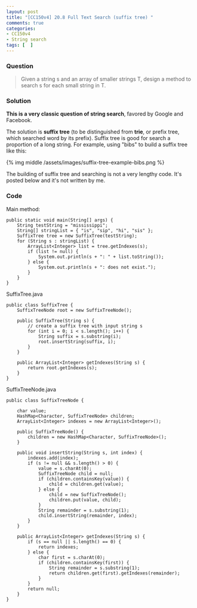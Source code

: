 ```yaml
---
layout: post
title: "[CC150v4] 20.8 Full Text Search (suffix tree) "
comments: true
categories:
- CC150v4
- String search
tags: [  ]
---
```


### Question

> Given a string s and an array of smaller strings T, design a method to search s for each small string in T. 

### Solution

__This is a very classic question of string search__, favored by Google and Facebook. 

The solution is __suffix tree__ (to be distinguished from __trie__, or prefix tree, which searched word by its prefix). Suffix tree is good for search a proportion of a long string. For example, using "bibs" to build a suffix tree like this: 

{% img middle /assets/images/suffix-tree-example-bibs.png %}

The building of suffix tree and searching is not a very lengthy code. It's posted below and it's not written by me. 

### Code

Main method:

	public static void main(String[] args) {
		String testString = "mississippi";
		String[] stringList = { "is", "sip", "hi", "sis" };
		SuffixTree tree = new SuffixTree(testString);
		for (String s : stringList) {
			ArrayList<Integer> list = tree.getIndexes(s);
			if (list != null) {
				System.out.println(s + ": " + list.toString());
			} else {
				System.out.println(s + ": does not exist.");
			}
		}
	}

SuffixTree.java

	public class SuffixTree {
		SuffixTreeNode root = new SuffixTreeNode();
		
		public SuffixTree(String s) {
			// create a suffix tree with input string s
			for (int i = 0; i < s.length(); i++) {
				String suffix = s.substring(i);
				root.insertString(suffix, i);
			}
		}
		
		public ArrayList<Integer> getIndexes(String s) {
			return root.getIndexes(s);
		}
	}

SuffixTreeNode.java

	public class SuffixTreeNode {

		char value;
		HashMap<Character, SuffixTreeNode> children;
		ArrayList<Integer> indexes = new ArrayList<Integer>();

		public SuffixTreeNode() {
			children = new HashMap<Character, SuffixTreeNode>();
		}

		public void insertString(String s, int index) {
			indexes.add(index);
			if (s != null && s.length() > 0) {
				value = s.charAt(0);
				SuffixTreeNode child = null;
				if (children.containsKey(value)) {
					child = children.get(value);
				} else {
					child = new SuffixTreeNode();
					children.put(value, child);
				}
				String remainder = s.substring(1);
				child.insertString(remainder, index);
			}
		}

		public ArrayList<Integer> getIndexes(String s) {
			if (s == null || s.length() == 0) {
				return indexes;
			} else {
				char first = s.charAt(0);
				if (children.containsKey(first)) {
					String remainder = s.substring(1);
					return children.get(first).getIndexes(remainder);
				}
			}
			return null;
		}
	}
